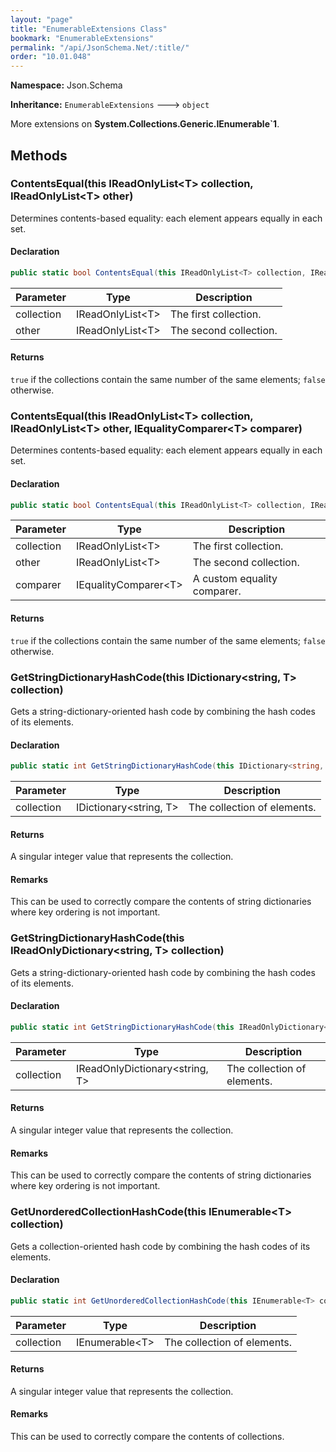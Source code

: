 ```yaml
---
layout: "page"
title: "EnumerableExtensions Class"
bookmark: "EnumerableExtensions"
permalink: "/api/JsonSchema.Net/:title/"
order: "10.01.048"
---
```

**Namespace:** Json.Schema

**Inheritance:**
`EnumerableExtensions`
 🡒 
`object`

More extensions on **System.Collections.Generic.IEnumerable`1**.

## Methods

### ContentsEqual(this IReadOnlyList\<T\> collection, IReadOnlyList\<T\> other)

Determines contents-based equality: each element appears equally in each set.

#### Declaration

```c#
public static bool ContentsEqual(this IReadOnlyList<T> collection, IReadOnlyList<T> other)
```

| Parameter | Type | Description |
|---|---|---|
| collection | IReadOnlyList\<T\> | The first collection. |
| other | IReadOnlyList\<T\> | The second collection. |


#### Returns

`true` if the collections contain the same number of the same elements; `false` otherwise.

### ContentsEqual(this IReadOnlyList\<T\> collection, IReadOnlyList\<T\> other, IEqualityComparer\<T\> comparer)

Determines contents-based equality: each element appears equally in each set.

#### Declaration

```c#
public static bool ContentsEqual(this IReadOnlyList<T> collection, IReadOnlyList<T> other, IEqualityComparer<T> comparer)
```

| Parameter | Type | Description |
|---|---|---|
| collection | IReadOnlyList\<T\> | The first collection. |
| other | IReadOnlyList\<T\> | The second collection. |
| comparer | IEqualityComparer\<T\> | A custom equality comparer. |


#### Returns

`true` if the collections contain the same number of the same elements; `false` otherwise.

### GetStringDictionaryHashCode(this IDictionary\<string, T\> collection)

Gets a string-dictionary-oriented hash code by combining the hash codes of its elements.

#### Declaration

```c#
public static int GetStringDictionaryHashCode(this IDictionary<string, T> collection)
```

| Parameter | Type | Description |
|---|---|---|
| collection | IDictionary\<string, T\> | The collection of elements. |


#### Returns

A singular integer value that represents the collection.

#### Remarks

This can be used to correctly compare the contents of string dictionaries where
key ordering is not important.

### GetStringDictionaryHashCode(this IReadOnlyDictionary\<string, T\> collection)

Gets a string-dictionary-oriented hash code by combining the hash codes of its elements.

#### Declaration

```c#
public static int GetStringDictionaryHashCode(this IReadOnlyDictionary<string, T> collection)
```

| Parameter | Type | Description |
|---|---|---|
| collection | IReadOnlyDictionary\<string, T\> | The collection of elements. |


#### Returns

A singular integer value that represents the collection.

#### Remarks

This can be used to correctly compare the contents of string dictionaries where
key ordering is not important.

### GetUnorderedCollectionHashCode(this IEnumerable\<T\> collection)

Gets a collection-oriented hash code by combining the hash codes of its elements.

#### Declaration

```c#
public static int GetUnorderedCollectionHashCode(this IEnumerable<T> collection)
```

| Parameter | Type | Description |
|---|---|---|
| collection | IEnumerable\<T\> | The collection of elements. |


#### Returns

A singular integer value that represents the collection.

#### Remarks

This can be used to correctly compare the contents of collections.

